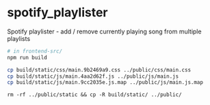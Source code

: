 # spotify_playlister
Spotify playlister - add / remove currently playing song from multiple playlists

```bash
# in frontend-src/
npm run build

cp build/static/css/main.9b2469a9.css ../public/css/main.css
cp build/static/js/main.4aa2d62f.js ../public/js/main.js
cp build/static/js/main.9cc2035e.js.map ../public/js/main.js.map
```


```
rm -rf ../public/static && cp -R build/static/ ../public/
```